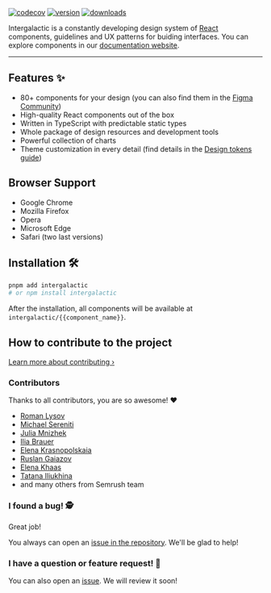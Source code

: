 
[![codecov](https://codecov.io/gh/semrush/intergalactic/branch/master/graph/badge.svg?token=OILALW3YQE)](https://codecov.io/gh/semrush/intergalactic)
[![version](https://img.shields.io/npm/v/@semcore/ui.svg)](https://www.npmjs.com/package/@semcore/ui)
[![downloads](https://img.shields.io/npm/dt/@semcore/ui.svg)](https://www.npmjs.com/package/@semcore/ui)

Intergalactic is a constantly developing design system of [React](https://reactjs.org/) components, guidelines and UX patterns for buiding interfaces. You can explore components in our [documentation website](https://i.semrush.com).

---

## Features ✨

- 80+ components for your design (you can also find them in the [Figma Community](https://www.figma.com/@semrush))
- High-quality React components out of the box
- Written in TypeScript with predictable static types
- Whole package of design resources and development tools
- Powerful collection of charts
- Theme customization in every detail (find details in the [Design tokens guide](https://developer.semrush.com/intergalactic/style/design-tokens/))

## Browser Support

- Google Chrome
- Mozilla Firefox
- Opera
- Microsoft Edge
- Safari (two last versions)

## Installation 🛠

```sh
pnpm add intergalactic
# or npm install intergalactic
```

After the installation, all components will be available at `intergalactic/{{component_name}}`.

## How to contribute to the project

[Learn more about contributing ›](https://github.com/semrush/intergalactic/blob/master/CONTRIBUTING.md)

### Contributors

Thanks to all contributors, you are so awesome! ❤️

- [Roman Lysov](https://github.com/lsroman)
- [Michael Sereniti](https://github.com/msereniti)
- [Julia Mnizhek](https://github.com/j-mnizhek)
- [Ilia Brauer](https://github.com/ilyabrower)
- [Elena Krasnopolskaia](https://github.com/ekrasnopolskaia)
- [Ruslan Gaiazov](https://github.com/freeyoungstrong)
- [Elena Khaas](https://github.com/elenakhaas)
- [Tatana Iliukhina](https://github.com/tatana-I)
- and many others from Semrush team

### I found a bug! 🕵️‍

Great job!

You always can open an [issue in the repository](https://github.com/semrush/intergalactic/issues/new/choose). We'll be glad to help!

### I have a question or feature request! 🙋

You can also open an [issue](https://github.com/semrush/intergalactic/issues/new/choose). We will review it soon!
